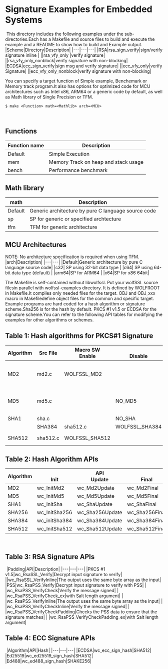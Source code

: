 # Signature Examples for Embedded Systems
​
This directory includes the following examples under the sub-directories.Each has a Makefile and source files to build and execute the example and a README to show how to build and Example output.
​
|Scheme|Directory|Description|
|---|---|---|
|RSA|rsa_sign_verify|sign/verify signature inline  |
||rsa_vfy_only |verify signature|
||rsa_vfy_only_nonblock|verify signature with non-blocking|
|ECDSA|ecc_sign_verify|sign msg and verify signature|
||ecc_vfy_only|verify Signature|
||ecc_vfy_only_nonblock|verify signature with non-blocking|


You can specify a target function of Simple example, Benchemark or Memory track program.It also has options for optimized code for MCU architectures such as Intel x86, ARM64 or a generic code by default, as well as Math library of Single Precision or TFM.

```
$ make <Function> math=<Mathlib> arch=<MCU>
```
​
## Functions

|Function name|Description|
|---|---|
|Default|Simple Execution|
|mem|Memory Track on heap and stack usage|
|bench|Performance benchmark|

## Math library
|math|Description|
|---|---|
|Default|Generic architecture by pure C language source code|
|sp| SP for generic or specified  archtecture|
|tfm|TFM for generic architecture|
## MCU Architectures
NOTE:  No architecture specification is required when using TFM.
|arch|Description|
|---|---|
|Default|Generic architecture by pure C language source code|
|c32| SP using 32-bit data type |
|c64| SP using 64-bit data type   (default)   |
|arm64|SP for ARM64 |
|x64|SP for x86 64bit|


The Makefile is self-contained without libwolfssl. Put your wolfSSL source filesin parallel with wolfssl-examples directory. It is defined by WOLFROOT in Makefile.It compiles only needed files for the target. OBJ and OBJ_xxx macro in Makefiledefine object files for the common and specific target.
​
Example programs are hard coded for a hash algorithm or signature scheme.Sha256 is for the hash by default. PKCS #1 v1.5 or ECDSA for the signature scheme.You can refer to the following API tables for modifying the examples for other algorithms or schemes.
​
## Table 1: Hash algorithms for PKCS#1 Signature
|Algorithm|Src File|Macro SW<br>Enable|<br>Disable|Note|
|---|---|---|---|---|
|MD2|md2.c|WOLFSSL_MD2||Only for v1.5 Backward compatibility|
|MD5|md5.c||NO_MD5|Only for v1.5 Backward compatibility|
|SHA1|sha.c||NO_SHA|||SHA256|sha256.c||NO_SHA256|
||SHA384|sha512.c|WOLFSSL_SHA384||Disabled by default|
|SHA512|sha512.c|WOLFSSL_SHA512||Disabled by default|


## Table 2: Hash Algorithm APIs
|Algorithm|<br>Init|API<br>Update|<br>Final|
|---|---|---|---|
|MD2|wc_InitMd2|wc_Md2Update|wc_Md2Final|
|MD5|wc_InitMd5|wc_Md5Update|wc_Md5Final|
|SHA1|wc_InitSha|wc_ShaUpdate|wc_ShaFinal|
|SHA256|wc_InitSha256|wc_Sha256Update|wc_Sha256Final|
|SHA384|wc_initSha384|wc_Sha384Update|wc_Sha384Final|
|SHA512|wc_InitSha512|wc_Sha512Update|wc_Sha512Final|

​
## Table 3: RSA Signature APIs
​
|Padding|API|Description|
|---|---|---|
|PKCS #1 v1.5|wc_RsaSSL_Verify|Decrypt input signature to verify|
||wc_RsaSSL_VerifyInline|The output uses the same byte array as the input|
|PSS|wc_RsaPSS_Verify|Decrypt input signature to verify with PSS|
| |wc_RsaPSS_VerifyCheck|Verify the message signed|
| |wc_RsaPSS_VerifyCheck_ex|with Salt length argument|
| |wc_RsaPSS_VerifyInline|The output uses the same byte array as the input|
| |wc_RsaPSS_VerifyCheckInline|Verify the message signed|
| |wc_RsaPSS_VerifyCheckPadding|Checks the PSS data to ensure that the signature matches|
| |wc_RsaPSS_VerifyCheckPadding_ex|with Salt length argument|


## Table 4: ECC Signature APIs
​
|Algorithm|API|Hash|
|---|---|---|
|ECDSA|wc_ecc_sign_hash|SHA512|
|Ed25519|wc_ed25519_sign_hash|SHA512|
|Ed488|wc_ed488_sign_hash|SHAKE256|
